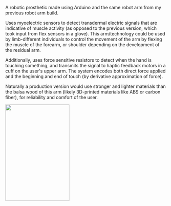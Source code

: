 A robotic prosthetic made using Arduino and the same robot arm from my previous robot arm build.

Uses myoelectric sensors to detect transdermal electric signals that are indicative of muscle activity (as opposed to the previous version, which took input from flex sensors in a glove). This arm/technology could be used by limb-different individuals to control the movement of the arm by flexing the muscle of the forearm, or shoulder depending on the development of the residual arm.

Additionally, uses force sensitive resistors to detect when the hand is touching something, and transmits the signal to haptic feedback motors in a cuff on the user's upper arm. The system encodes both direct force applied and the beginning and end of touch (by derivative approximation of force). 

Naturally a production version would use stronger and lighter materials than the balsa wood of this arm (likely 3D-printed materials like ABS or carbon fiber), for reliability and comfort of the user.

<a align='center' href="https://www.youtube.com/watch?v=VBaf7skSzEs"><img src="https://github.com/dtsiedel/Myo_Arm/blob/master/arm.gif" height="300" width="200"></a>
